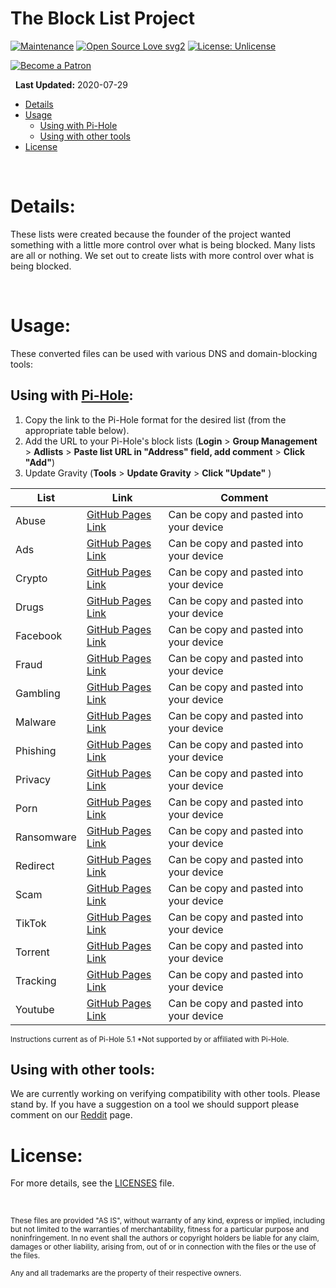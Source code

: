 
  
# The Block List Project


[![Maintenance](https://img.shields.io/badge/Maintained%3F-yes-green.svg)](https://GitHub.com/Naereen/StrapDown.js/graphs/commit-activity) [![Open Source Love svg2](https://badges.frapsoft.com/os/v2/open-source.svg?v=103)](https://github.com/ellerbrock/open-source-badges/) [![License: Unlicense](https://img.shields.io/badge/license-Unlicense-blue.svg)](http://unlicense.org/)

[![Become a Patron](https://digital.hbs.edu/platform-rctom/wp-content/uploads/sites/4/2018/11/patreon-banner.png)](https://www.patreon.com/bePatron?u=8892646)

&nbsp;
**Last Updated:** 2020-07-29

- [Details](#details)
- [Usage](#usage)
  - [Using with Pi-Hole](#using-with-pi-hole)
  - [Using with other tools](#using-with-other-tools)
- [License](#license)

&nbsp;

# Details:
These lists were created because the founder of the project wanted something with a little more control over what is being blocked. Many lists are all or nothing. We set out to create lists with more control over what is being blocked.


&nbsp;

# Usage:
These converted files can be used with various DNS and domain-blocking tools:

## Using with [Pi-Hole](https://pi-hole.net/):

1. Copy the link to the Pi-Hole format for the desired list (from the appropriate table below).
2. Add the URL to your Pi-Hole's block lists (**Login** > **Group Management** > **Adlists** > **Paste list URL in "Address" field, add comment** > **Click "Add"**)
3. Update Gravity (**Tools** > **Update Gravity** > **Click "Update"** )

| List | Link | Comment |
|--|--| -- |
| Abuse| [GitHub Pages Link](https://blocklistproject.github.io/Lists/abuse.txt) | Can be copy and pasted into your device |
| Ads| [GitHub Pages Link](https://blocklistproject.github.io/Lists/ads.txt) | Can be copy and pasted into your device |
| Crypto| [GitHub Pages Link](https://blocklistproject.github.io/Lists/crypto.txt) | Can be copy and pasted into your device |
| Drugs| [GitHub Pages Link](https://blocklistproject.github.io/Lists/drugs.txt) | Can be copy and pasted into your device |
| Facebook| [GitHub Pages Link](https://blocklistproject.github.io/Lists/facebook.txt) | Can be copy and pasted into your device |
| Fraud| [GitHub Pages Link](https://blocklistproject.github.io/Lists/fraud.txt) | Can be copy and pasted into your device |
| Gambling| [GitHub Pages Link](https://blocklistproject.github.io/Lists/gambling.txt) | Can be copy and pasted into your device |
| Malware| [GitHub Pages Link](https://blocklistproject.github.io/Lists/malware.txt) | Can be copy and pasted into your device |
| Phishing| [GitHub Pages Link](https://blocklistproject.github.io/Lists/phishing.txt) | Can be copy and pasted into your device |
| Privacy| [GitHub Pages Link](https://blocklistproject.github.io/Lists/privacy.txt) | Can be copy and pasted into your device |
| Porn| [GitHub Pages Link](https://blocklistproject.github.io/Lists/porn.txt) | Can be copy and pasted into your device |
| Ransomware| [GitHub Pages Link](https://blocklistproject.github.io/Lists/ransomware.txt) | Can be copy and pasted into your device |
| Redirect| [GitHub Pages Link](https://blocklistproject.github.io/Lists/redirect.txt) | Can be copy and pasted into your device |
| Scam| [GitHub Pages Link](https://blocklistproject.github.io/Lists/scam.txt) | Can be copy and pasted into your device |
| TikTok| [GitHub Pages Link](https://blocklistproject.github.io/Lists/tiktok.txt) | Can be copy and pasted into your device |
| Torrent| [GitHub Pages Link](https://blocklistproject.github.io/Lists/torrent.txt) | Can be copy and pasted into your device |
| Tracking| [GitHub Pages Link](https://blocklistproject.github.io/Lists/tracking.txt) | Can be copy and pasted into your device |
| Youtube| [GitHub Pages Link](https://blocklistproject.github.io/Lists/youtube.txt) | Can be copy and pasted into your device |


<sup>Instructions current as of Pi-Hole 5.1
*Not supported by or affiliated with Pi-Hole.</sup>

## Using with other tools:
We are currently working on verifying compatibility with other tools. Please stand by. If you have a suggestion on a tool we should support please comment on our [Reddit](https://www.reddit.com/r/blocklistproject/) page.

# License:

For more details, see the [LICENSES](https://github.com/blocklistproject/Lists/blob/master/LICENSE) file.

&nbsp;


<sup>These files are provided "AS IS", without warranty of any kind, express or implied, including but not limited to the warranties of merchantability, fitness for a particular purpose and noninfringement. In no event shall the authors or copyright holders be liable for any claim, damages or other liability, arising from, out of or in connection with the files or the use of the files.</sup>

<sub>Any and all trademarks are the property of their respective owners.</sub>